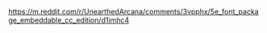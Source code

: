 https://m.reddit.com/r/UnearthedArcana/comments/3vpphx/5e_font_package_embeddable_cc_edition/d1imhc4